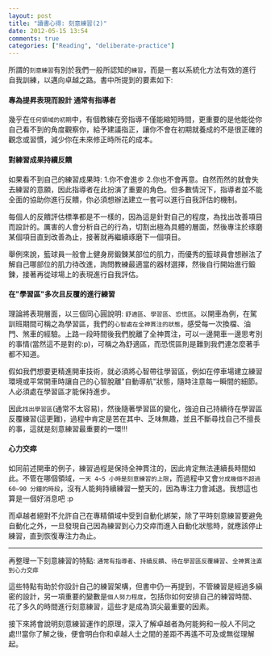 ```yaml
---
layout: post
title: "讀書心得: 刻意練習(2)"
date: 2012-05-15 13:54
comments: true
categories: ["Reading", "deliberate-practice"]
---
```

所謂的`刻意練習`有別於我們一般所認知的`練習`，而是一套以系統化方法有效的進行自我訓練，以邁向卓越之路。書中所提到的要素如下:  

<!-- more -->

#### 專為提昇表現而設計  通常有指導者

幾乎在`任何領域的初期`中，有個教練在旁指導不僅能縮短時間，更重要的是他能從你自己看不到的角度觀察你，給予建議指正，讓你不會在初期就養成的不是很正確的觀念或習慣，減少你在未來修正時所花的成本。

#### 對練習成果持續反饋

如果看不到自己的練習成果時: 1.你不會進步 2.你也不會再意。自然而然的就會失去練習的意願，因此指導者在此扮演了重要的角色。但多數情況下，指導者並不能全面的協助你進行反饋，你必須想辦法建立一套可以進行自我評估的機制。

每個人的反饋評估標準都是不一樣的，因為這是針對自己的程度，為找出改善項目而設計的。厲害的人會分析自己的行為，切割出極為具體的層面，然後專注於琢磨某個項目直到改善為止，接著就再繼續琢磨下一個項目。

舉例來說，籃球員一般會上健身房鍛鍊某部位的肌力，而優秀的籃球員會想辦法了解自己哪部位的肌力待改進，詢問教練最適當的器材選擇，然後自行開始進行鍛鍊，接著再從球場上的表現進行自我評估。

#### 在"學習區"多次且反覆的進行練習

理論將表現層面，以三個同心圓說明: `舒適區`、`學習區`、`恐慌區`。以開車為例，在駕訓班期間可稱之為學習區，我們的`心智處在全神貫注的狀態`，感受每一次換檔、油門、煞車的經驗。上路一段時間後我們脫離了全神貫注，可以一邊開車一邊思考別的事情(當然這不是對的:p)，可稱之為舒適區，而恐慌區則是難到我們連怎麼著手都不知道。

假如我們想要更精進開車技術，就必須將心智帶往學習區，例如在停車場建立練習環境或平常開車時讓自己的心智脫離"自動導航"狀態，隨時注意每一瞬間的細節。人必須處在學習區才能保持進步。

因此`找出學習區`(通常不太容易)，然後隨著學習區的變化，強迫自己持續待在學習區反覆練習(這更難)，過程中肯定是苦在其中、乏味無趣，並且不斷尋找自己不擅長的事，這就是刻意練習最重要的一環!!! 

#### 心力交瘁

如同前述開車的例子，練習過程是保持全神貫注的，因此肯定無法連續長時間如此。不管在哪個領域，`一天 4~5 小時是刻意練習的上限`，而過程中又會`分成幾個不超過 60~90 分鐘的時段`，沒有人能夠持續練習一整天的，因為專注力會減退。我想這也算是一個好消息吧 :p

而卓越者絕對不允許自己在專精領域中受到自動化綁架，除了平時刻意練習要避免自動化之外，一旦發現自己因為練習到心力交瘁而進入自動化狀態時，就應該停止練習，直到恢復專注力為止。

------------------
  
  
再整理一下刻意練習的特點: `通常有指導者`、`持續反饋`、`待在學習區反覆練習`、`全神貫注直到心力交瘁`  

這些特點有助於你設計自己的練習架構，但書中仍一再提到，不管練習是經過多縝密的設計，另一項重要的變數是`個人努力程度`，包括你如何安排自己的練習時間、花了多久的時間進行刻意練習，這些才是成為頂尖最重要的因素。

接下來將會說明刻意練習運作的原理，深入了解卓越者為何能夠和一般人不同之處!!!當你了解之後，便會明白你和卓越人士之間的差距不再遙不可及或無從理解起。
